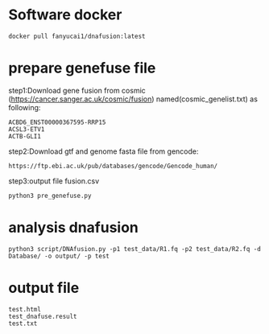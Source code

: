 # Software docker

    docker pull fanyucai1/dnafusion:latest

# prepare genefuse file

step1:Download gene fusion from cosmic (https://cancer.sanger.ac.uk/cosmic/fusion) named(cosmic_genelist.txt) as following:

    ACBD6_ENST00000367595-RRP15
    ACSL3-ETV1
    ACTB-GLI1

step2:Download gtf and genome fasta file from gencode:

    https://ftp.ebi.ac.uk/pub/databases/gencode/Gencode_human/

step3:output file fusion.csv

    python3 pre_genefuse.py

# analysis dnafusion

    python3 script/DNAfusion.py -p1 test_data/R1.fq -p2 test_data/R2.fq -d Database/ -o output/ -p test

# output file

    test.html
    test_dnafuse.result
    test.txt